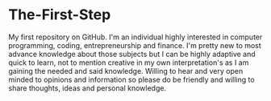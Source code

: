 # The-First-Step
My first repository on GitHub.
I'm an individual highly interested in computer programming, coding, entrepreneurship and finance.
I'm pretty new to most advance knowledge about those subjects but I can be highly adaptive and quick to learn, not to mention creative in my own interpretation's as I am gaining the needed and said knowledge.
Willing to hear and very open minded to opinions and information so please do be friendly and willing to share thoughts, ideas and personal knowledge.
